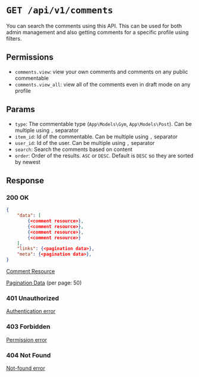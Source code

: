 # `GET /api/v1/comments`
You can search the comments using this API. This can be used for both admin management and also getting comments for a specific profile using filters.


## Permissions

- `comments.view`: view your own comments and comments on any public commentable
- `comments.view_all`: view all of the comments even in draft mode on any profile

## Params

- `type`: The commentable type (`App\Models\Gym`, `App\Models\Post`). Can be multiple using `,` separator
- `item_id`: Id of the commentable. Can be multiple using `,` separator
- `user_id`: Id of the user. Can be multiple using `,` separator
- `search`: Search the comments based on content
- `order`: Order of the results. `ASC` or `DESC`. Default is `DESC` so they are sorted by newest

## Response

### 200 OK

```json
{
    "data": [
        {<comment resource>},
        {<comment resource>},
        {<comment resource>},
        {<comment resource>}
    ],
    "links": {<pagination data>},
    "meta": {<pagination data>},
}
```

[Comment Resource](comment_resource.md)

[Pagination Data](../_globals/pagination-data.md) (per page: 50)

### 401 Unauthorized
[Authentication error](../_globals/authentication-errors.md)

### 403 Forbidden
[Permission error](../_globals/permission-errors.md)

### 404 Not Found
[Not-found error](../_globals/not-found-errors.md)
